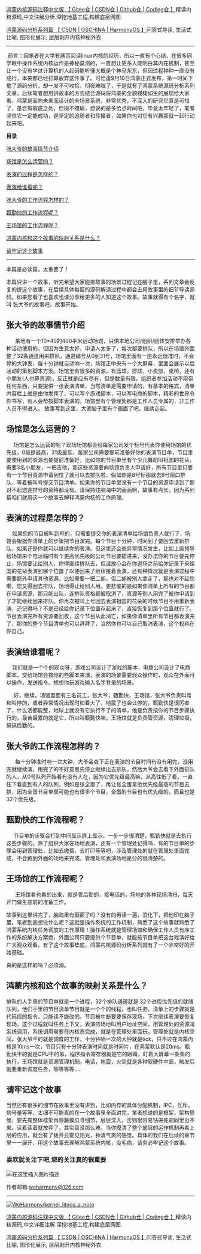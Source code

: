 [鸿蒙内核源码注释中文版 【 Gitee仓 ](https://gitee.com/weharmony/kernel_liteos_a_note)|[ CSDN仓 ](https://codechina.csdn.net/kuangyufei/kernel_liteos_a_note)|[ Github仓 ](https://github.com/kuangyufei/kernel_liteos_a_note)|[ Coding仓 】](https://weharmony.coding.net/public/harmony/kernel_liteos_a_note/git/files)精读内核源码,中文注解分析.深挖地基工程,构建底层网图.

[鸿蒙源码分析系列篇 【 CSDN ](https://blog.csdn.net/kuangyufei/article/details/108727970)[| OSCHINA ](https://my.oschina.net/u/3751245/blog/4626852)[| HarmonyOS 】](https://weharmony.github.io/)问答式导读, 生活式比喻, 图形化展示, 层层剥开内核神秘外衣.

---

 前言：因笔者在大学有痛苦阅读linux内核的经历，所以一直有个心结，在很多同学眼中操作系统内核运作是神秘莫测的，一直想让更多人能明白其内在机制，甚至让一个没有学过计算机的人起码能听懂大概是个神马东东，但因过程种种一直没有成行，本来都已经打算放弃这件事了。可恰逢9月10日鸿蒙正式发布，第一时间下载了源码分析，却一发不可收拾，彻夜难眠了，于是就有了鸿蒙系统源码分析系列文章。后续笔者想用讲故事的方式结合源码将鸿蒙的全貌栩栩如生的展现给大家看，鸿蒙是面向未来而设计的全场景系统，非常优秀，不深入的研究它真是可惜了，虽会有瑕疵之处，但瑕不掩瑜，想说的是多给点时间吧，毕竟太年轻了，笔者坚信它一定能成功，是坚定的追随者和传播者，如果你也对它有兴趣那就一起行动起来吧。

**目录**

[张大爷的故事情节介绍](#%E8%BF%90%E5%8A%A8%E5%9C%BA%E9%A6%86%E7%9A%84%E6%95%85%E4%BA%8B%E6%83%85%E8%8A%82%E4%BB%8B%E7%BB%8D)

[场馆是怎么运营的？](#%E5%9C%BA%E9%A6%86%E7%9A%84%E8%90%A5%E4%B8%9A%E6%96%B9%E5%BC%8F)

[表演的过程是怎样的？](#%E8%A1%A8%E6%BC%94%E7%9A%84%E8%BF%87%E7%A8%8B)

[表演给谁看呢？](#%E8%A1%A8%E6%BC%94%E7%BB%99%E8%B0%81%E7%9C%8B%E5%91%A2%EF%BC%9F)

[张大爷的工作流程怎样的？](#%E5%BC%A0%E5%A4%A7%E7%88%B7%E7%9A%84%E5%B7%A5%E4%BD%9C%E6%B5%81%E7%A8%8B%E6%80%8E%E6%A0%B7%E7%9A%84%EF%BC%9F)

[甄勤快的工作流程呢？](#%E7%94%84%E5%8B%A4%E5%BF%AB%E7%9A%84%E5%B7%A5%E4%BD%9C%E6%B5%81%E7%A8%8B%E5%91%A2%EF%BC%9F)

[王场馆的工作流程呢？](#%E7%8E%8B%E5%9C%BA%E9%A6%86%E7%9A%84%E5%B7%A5%E4%BD%9C%E6%B5%81%E7%A8%8B%E5%91%A2%EF%BC%9F)

[鸿蒙内核和这个故事的映射关系是什么？](#%E9%B8%BF%E8%92%99%E5%86%85%E6%A0%B8%E5%92%8C%E8%BF%99%E4%B8%AA%E6%95%85%E4%BA%8B%E7%9A%84%E6%98%A0%E5%B0%84%E5%85%B3%E7%B3%BB%E6%98%AF%E4%BB%80%E4%B9%88%EF%BC%9F)

[请牢记这个故事](#%E8%AF%B7%E7%89%A2%E8%AE%B0%E8%BF%99%E4%B8%AA%E6%95%85%E4%BA%8B)

---

本篇是必读篇，太重要了！

本篇只讲一个故事，听完希望大家能把故事的场景过程记在脑子里，系列文章会反复的提这个故事，在后续具体每篇的源码解读过程中都会去用故事里的细节导读源码。如果您看了也喜欢也请分享给更多的人知道这个故事。故事就得有个名字，就叫 张大爷的故事吧，故事开始。

## 张大爷的故事情节介绍

      某地有一个10*40的400平米运动场馆，只供本地公司/组织/团体安排举办各种活动使用的，但因为生意太好，申请人太多了，每次都要排队，所以在场馆外面整了32条通道用来排队，通道编号从0到31号，场馆里面有一座永远很准时，不会停的大钟表，每十分钟就自动响一次，场馆正中央有一个大屏幕，里面会展示以后活动的策划脚本方案。场馆里有很多的资源，有篮球，排球，小卖部，桌椅，还有小朋友(人也算资源)，反正就是应有尽有，但是数量有限。组织者参加活动不用带任何东西，只要提供一张表演清单，当然清单是需要申请的，有基本的格式，清单内容栏上就是由你发挥了，可以写个游戏脚本，可以写电商的脚本，精彩的世界令你书写，有人会帮按脚本表演的。场馆里有个管理处那是工作人员专属的，非工作人员不得进入。 故事写到这里，大家脑子里有个画面了吧，继续走起。

## 场馆是怎么运营的？

     场馆是怎么运营的呢？现场场馆都会给每家公司发个标号代表你使用场馆的优先级，0级是最高，31级最低，每家公司需要提前准备好你的表演节目单，节目里要使用到的资源也要提前准备好，比如你的节目单里有个少儿舞蹈叫祖国的花朵，需要3名小朋友，一把吉他，那这些资源要向场馆负责人申请好，所有节目里只要有一个节目资源申请到位了就可以去排队啦，假如你是8号标那就去8号窗口排队，等着被叫号提交节目清单。如果你的节目单里没有一个节目的资源申请到了那对不起您连排号的资格都没有。请保持住脑海中的画面啊，故事有点长，因为系列篇咱们就用这一个故事去解释鸿蒙内核的工作原理。

## 表演的过程是怎样的？

    如果您的节目被叫到号的，只需要提交你的表演清单给场馆负责人就行了，场馆会根据你清单上的步骤把节目演完。每个节目十分钟，时间到了要回去重新排队，如果还是你就可以继续你的表演。但这里还会些异常情况发生，比如上级领导给场馆来个电话临时有个更高优先级的公司节目要插进来，没办法你的节目要先停止，场馆要让给别人，你得继续排队去，但请放心会在你退场之前给你记录下来祖国的花朵表演到哪个位置了以便回来了继续接着表演。还有种情况就是表演过程中需要额外申请其他资源，比如需要一把二胡，但二胡被别人拿走了，那也对不起您嘞，您又得回去排队，场地得让给别人用。更悲催的是如果你清单上所有的节目都在申请资源，那只能出队，连排队资格都被取消了，资源等别人用完了被你申请到了才能继续回来排队。你再次被叫上号回去表演祖国的花朵的时候节目不用重新表演，还记得吗？不是已经给你记录下位置存起来了，直接恢复到那个位置就行了。节目表演完所有资源要回收，这个节目从此消亡，如果你清单里所有节目都表演完了，那你的整个节目清单也可以拜拜了，当然你也可以自己取消表演，这个权利在你自己。

## 表演给谁看呢？

    我们就是一个个的观众呀，游戏公司设计了游戏的脚本，电商公司设计了电商脚本，交给场馆会按你的些脚本来演，表演的场景需要观众操作时，观众在外面可以操作，发送指令。想想你玩游戏输入名字登录的场景。

     好，继续，场馆里面有三名员工，张大爷，甄勤快，王场馆，张大爷负责叫号和叫停的，或者异常情况出现时如着火了，地震了也会让停的，甄勤快是很厉害了，什么活都能整，地球上就没有它执行不了的清单，他是负责按你的节目步骤执行的，最苦最累的就是它，所以叫甄勤快嘛，王场馆就是负责管资源，清理垃圾，搞搞后勤的。

## 张大爷的工作流程怎样的？

      每十分钟准时响一次大钟，大爷会查下正在表演的节目时间有没有用完，没用完就继续演，用完了的不好意思先停止继续出去排队，然后大爷会去看下外面排队的人，从0号队列开始看有没有人在，因为它优先级最高嘛，从高往低了看，一直往下看直到有人的队列，例如是张全蛋了，再让张全蛋拿他优先级最高的节目去排，因为全蛋节目单里可能也有很多个节目，全蛋的节目也有优先级的，而且也是32个优先级。

## 甄勤快的工作流程呢？

     节目单的步骤会打到中间显示屏上显示，一步一步很清楚，甄勤快就是去执行这些步骤的。除了组织大家在场地表演，还有一个管理处记得吗，有的节目单的步骤会用到管理处，比如去缴费，去打印等等吧，涉及管理处的就在管理处里面完成，不会跑到外面的场地来完成。管理处和表演场地是分的很清楚的。

## 王场馆的工作流程呢？

      王场馆看也看的出来，就是管后勤的，接电话的，场地的各种现场清扫，每天开门做生意前的准备工作。

故事到这里讲完了，脑海里有画面了吗？没有的再读一遍，消化下，把他印在脑子里。笔者到底想说什么呢？这就是操作系统的工作机制，熟悉了这个故事就熟悉了鸿蒙系统内核任务调度的工作原理！操作系统就是管理场馆和确保工作人员有序工作的系统解决方案商，外面公司只要提供个节目单，就能按节目单把这台戏演好给广大观众观看。有了这个故事垫底，鸿蒙内核源码分析系列就有了一个非常好的开始基础。

真的是这样的吗？必须滴。

## 鸿蒙内核和这个故事的映射关系是什么？

排队的人手里的节目单就是一个进程，32个排队通道就是 32个进程优先级的就绪队列，他们手里的节目清单节目就是一个个的线程，也叫任务，清单上的步骤就是代码段的指令，只能读不能改的。节目被中断要要保存现场，下次继续表演要恢复现场，这个过程就叫任务上下文，表演的场地叫用户地址空间，用管理处的资源叫系统调用，系统调用需要在内核态完成，就是在管理处里面玩，管理处就是内核空间。张大爷干的就是调度的工作，十分钟响一次的大钟就是tick，只不过在鸿蒙内核是10ms一次，节目只有十分钟表演时间就是时间片，在鸿蒙默认是20ms。甄勤快干的就是CPU干的事，程序指令寄存器就是它的眼睛，盯着大屏幕一条条的执行，王场馆就是资源管理机制。电话，地震，火灾就是各种软硬件中断，触发后就要重新调度任务，等等等等....

## 请牢记这个故事

当然还有很多的细节在故事里没有讲到，比如内存的具体分配机制，IPC，互斥，信号量等等，太细不可能真的在一个故事里全面讲完，笔者想说的是框架，架构思维，要先有整体框架再顺藤摸瓜寻细节，层层深入，否则很容易钻进死胡同里出不来。读着读着就放弃了，其实真没那么难。当你摸清了整个底层的运作机制再看上层的应用，就会有了拨开云雾见阳光，神清气爽的感觉。具体的我们在后续的章节里一一展开，用这个故事去理解鸿蒙系统内核，没毛病，请务必牢记这个故事。

### **喜欢就关注下吧,您的关注真的很重要**

![在这里插入图片描述](https://gitee.com/weharmony/kernel_liteos_a_note/raw/master/zzz/pic/other/wxcode.png)

作者邮箱:weharmony@126.com

---

[![WeHarmony/kernel_liteos_a_note](https://gitee.com/weharmony/kernel_liteos_a_note/widgets/widget_card.svg?colors=4183c4,ffffff,ffffff,e3e9ed,666666,9b9b9b)](https://gitee.com/weharmony/kernel_liteos_a_note)

[鸿蒙内核源码注释中文版 【 Gitee仓 ](https://gitee.com/weharmony/kernel_liteos_a_note)|[ CSDN仓 ](https://codechina.csdn.net/kuangyufei/kernel_liteos_a_note)|[ Github仓 ](https://github.com/kuangyufei/kernel_liteos_a_note)|[ Coding仓 】](https://weharmony.coding.net/public/harmony/kernel_liteos_a_note/git/files)精读内核源码,中文详细注解.深挖地基工程,构建底层网图.

[鸿蒙源码分析系列篇 【 CSDN ](https://blog.csdn.net/kuangyufei/article/details/108727970)[| OSCHINA ](https://my.oschina.net/u/3751245/blog/4626852)[| HarmonyOS 】](https://weharmony.github.io/)问答式导读, 生活式比喻, 图形化展示, 层层剥开内核神秘外衣.

